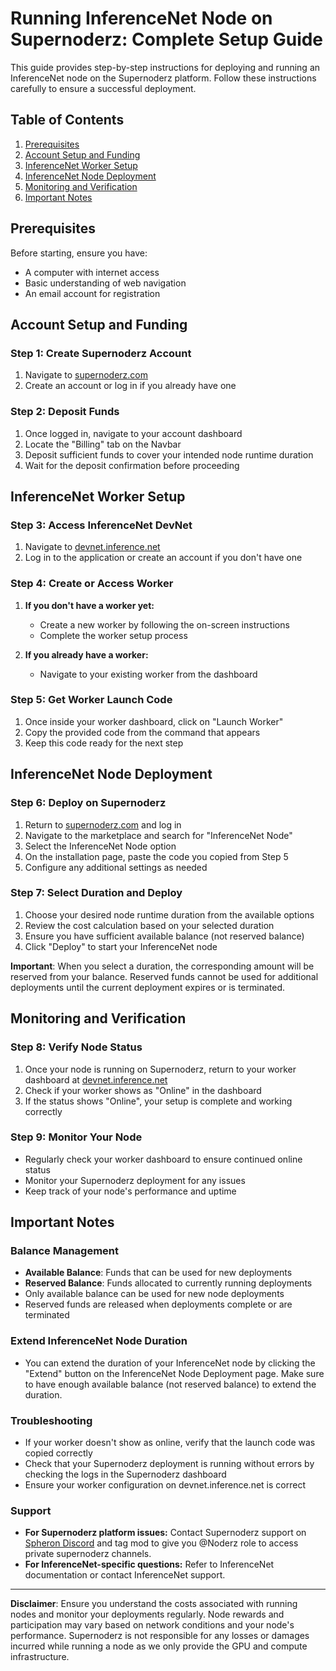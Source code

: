 # Running InferenceNet Node on Supernoderz: Complete Setup Guide

This guide provides step-by-step instructions for deploying and running an InferenceNet node on the Supernoderz platform. Follow these instructions carefully to ensure a successful deployment.

## Table of Contents

1. [Prerequisites](#prerequisites)
2. [Account Setup and Funding](#account-setup-and-funding)
3. [InferenceNet Worker Setup](#inferencenet-worker-setup)
4. [InferenceNet Node Deployment](#inferencenet-node-deployment)
5. [Monitoring and Verification](#monitoring-and-verification)
6. [Important Notes](#important-notes)

## Prerequisites

Before starting, ensure you have:

- A computer with internet access
- Basic understanding of web navigation
- An email account for registration

## Account Setup and Funding

### Step 1: Create Supernoderz Account

1. Navigate to [supernoderz.com](https://supernoderz.com)
2. Create an account or log in if you already have one

### Step 2: Deposit Funds

1. Once logged in, navigate to your account dashboard
2. Locate the "Billing" tab on the Navbar
3. Deposit sufficient funds to cover your intended node runtime duration
4. Wait for the deposit confirmation before proceeding

## InferenceNet Worker Setup

### Step 3: Access InferenceNet DevNet

1. Navigate to [devnet.inference.net](https://devnet.inference.net)
2. Log in to the application or create an account if you don't have one

### Step 4: Create or Access Worker

1. **If you don't have a worker yet:**

   - Create a new worker by following the on-screen instructions
   - Complete the worker setup process

2. **If you already have a worker:**
   - Navigate to your existing worker from the dashboard

### Step 5: Get Worker Launch Code

1. Once inside your worker dashboard, click on "Launch Worker"
2. Copy the provided code from the command that appears
3. Keep this code ready for the next step

## InferenceNet Node Deployment

### Step 6: Deploy on Supernoderz

1. Return to [supernoderz.com](https://supernoderz.com) and log in
2. Navigate to the marketplace and search for "InferenceNet Node"
3. Select the InferenceNet Node option
4. On the installation page, paste the code you copied from Step 5
5. Configure any additional settings as needed

### Step 7: Select Duration and Deploy

1. Choose your desired node runtime duration from the available options
2. Review the cost calculation based on your selected duration
3. Ensure you have sufficient available balance (not reserved balance)
4. Click "Deploy" to start your InferenceNet node

**Important**: When you select a duration, the corresponding amount will be reserved from your balance. Reserved funds cannot be used for additional deployments until the current deployment expires or is terminated.

## Monitoring and Verification

### Step 8: Verify Node Status

1. Once your node is running on Supernoderz, return to your worker dashboard at [devnet.inference.net](https://devnet.inference.net)
2. Check if your worker shows as "Online" in the dashboard
3. If the status shows "Online", your setup is complete and working correctly

### Step 9: Monitor Your Node

- Regularly check your worker dashboard to ensure continued online status
- Monitor your Supernoderz deployment for any issues
- Keep track of your node's performance and uptime

## Important Notes

### Balance Management

- **Available Balance**: Funds that can be used for new deployments
- **Reserved Balance**: Funds allocated to currently running deployments
- Only available balance can be used for new node deployments
- Reserved funds are released when deployments complete or are terminated

### Extend InferenceNet Node Duration

- You can extend the duration of your InferenceNet node by clicking the "Extend" button on the InferenceNet Node Deployment page. Make sure to have enough available balance (not reserved balance) to extend the duration.

### Troubleshooting

- If your worker doesn't show as online, verify that the launch code was copied correctly
- Check that your Supernoderz deployment is running without errors by checking the logs in the Supernoderz dashboard
- Ensure your worker configuration on devnet.inference.net is correct

### Support

- **For Supernoderz platform issues:** Contact Supernoderz support on [Spheron Discord](https://sphn.wiki/discord) and tag mod to give you @Noderz role to access private supernoderz channels.
- **For InferenceNet-specific questions:** Refer to InferenceNet documentation or contact InferenceNet support.

---

**Disclaimer**: Ensure you understand the costs associated with running nodes and monitor your deployments regularly. Node rewards and participation may vary based on network conditions and your node's performance. Supernoderz is not responsible for any losses or damages incurred while running a node as we only provide the GPU and compute infrastructure.
